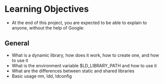 # Learning Objectives
* At the end of this project, you are expected to be able to explain to anyone, without the help of Google:

## General
* What is a dynamic library, how does it work, how to create one, and how to use it
* What is the environment variable $LD_LIBRARY_PATH and how to use it
* What are the differences between static and shared libraries
* Basic usage nm, ldd, ldconfig
